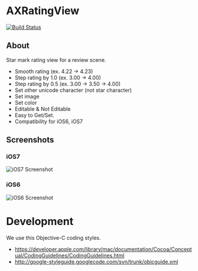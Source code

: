 # AXRatingView

[![Build Status](https://travis-ci.org/akiroom/AXRatingView.png?branch=master)](https://travis-ci.org/akiroom/AXRatingView)

## About
Star mark rating view for a review scene.
- Smooth rating (ex. 4.22 -> 4.23)
- Step rating by 1.0 (ex. 3.00 -> 4.00)
- Step rating by 0.5 (ex. 3.00 -> 3.50 -> 4.00)
- Set other unicode character (not star character)
- Set image
- Set color
- Editable & Not Editable
- Easy to Get/Set.
- Compatibility for iOS6, iOS7

## Screenshots
### iOS7

![iOS7 Screenshot](https://raw.github.com/akiroom/AXRatingView/master/AXRatingViewDemo/Screenshot.png)

### iOS6

![iOS6 Screenshot](https://raw.github.com/akiroom/AXRatingView/master/AXRatingViewDemo/Screenshot-iOS6.png)

# Development

We use this Objective-C coding styles.

- https://developer.apple.com/library/mac/documentation/Cocoa/Conceptual/CodingGuidelines/CodingGuidelines.html
- http://google-styleguide.googlecode.com/svn/trunk/objcguide.xml
